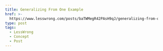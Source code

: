 ```yaml
---
title: Generalizing From One Example
href: >-
  https://www.lesswrong.com/posts/baTWMegR42PAsH9qJ/generalizing-from-one-example
type: post
tags:
  - LessWrong
  - Concept
  - Post
---
```


